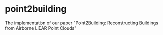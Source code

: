 # point2building
The implementation of our paper "Point2Building: Reconstructing Buildings from Airborne LiDAR Point Clouds"
